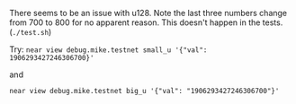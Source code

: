There seems to be an issue with u128.
Note the last three numbers change from 700 to 800 for no apparent reason.
This doesn't happen in the tests. (`./test.sh`)

Try:
`near view debug.mike.testnet small_u '{"val": 1906293427246306700}'`

and

`near view debug.mike.testnet big_u '{"val": "1906293427246306700"}'`